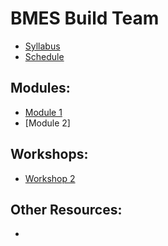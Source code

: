 # BMES Build Team

* [Syllabus](https://bmesbuildteamucla.github.io/Syllabus)
* [Schedule](https://bmesbuildteamucla.github.io/Schedule)

## Modules:
* [Module 1](https://docs.google.com/presentation/d/1rnGSZVT_f5d4Geiwm_Hdmsl-jOSwaQ6f_f_MQLEAwOY/edit?usp=sharing)
* [Module 2] [](https://docs.google.com/presentation/d/13ZlGCQUDog1ZQfHHDlPwNeO-B1tiUufwulF5tbQ2DMQ/edit?usp=sharing)

## Workshops:
* [Workshop 2](https://bmesbuildteamucla.github.io/Workshops/Workshop%202)

## Other Resources:
* 
